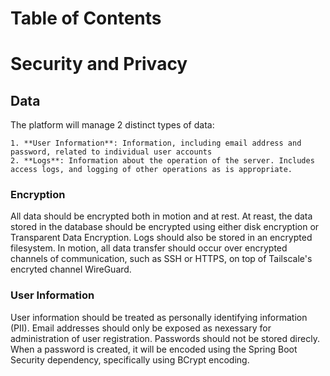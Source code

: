 # Table of Contents

# Security and Privacy

## Data

The platform will manage 2 distinct types of data:

    1. **User Information**: Information, including email address and password, related to individual user accounts
    2. **Logs**: Information about the operation of the server. Includes access logs, and logging of other operations as is appropriate.

### Encryption

All data should be encrypted both in motion and at rest. At reast, the data stored in the database should be encrypted using either disk encryption or Transparent Data Encryption. Logs should also be stored in an encrypted filesystem. In motion, all data transfer should occur over encrypted channels of communication, such as SSH or HTTPS, on top of Tailscale's encryted channel WireGuard.

### User Information

User information should be treated as personally identifying information (PII). Email addresses should only be exposed as nexessary for administration of user registration. Passwords should not be stored direcly. When a password is created, it will be encoded using the Spring Boot Security dependency, specifically using BCrypt encoding.
